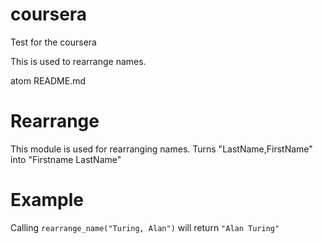 # coursera
Test for the coursera

This is used to rearrange names.

atom README.md

Rearrange
=========

This module is used for rearranging names. 
Turns "LastName,FirstName" into "Firstname LastName"

# Example

Calling `rearrange_name("Turing, Alan")` will return `"Alan Turing"`
